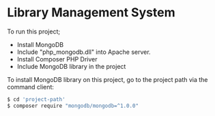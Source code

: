 # Library Management System

To run this project;
  - Install MongoDB
  - Include "php_mongodb.dll" into Apache server.
  - Install Composer PHP Driver
  - Include MongoDB library in the project

To install MongoDB library on this project, go to the project path via the command client:
  
```sh
$ cd 'project-path'
$ composer require "mongodb/mongodb=^1.0.0"
```
